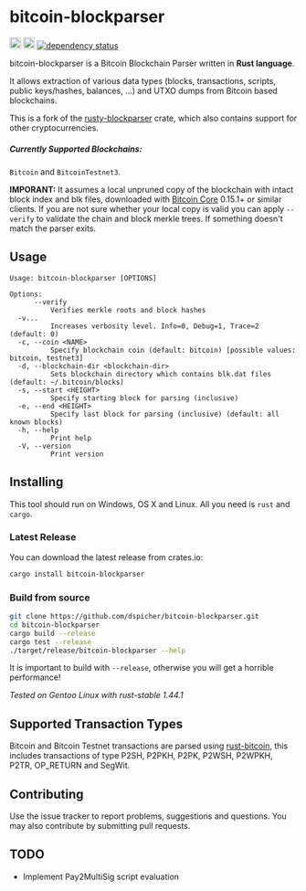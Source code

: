 # bitcoin-blockparser

[<img alt="build status" src="https://img.shields.io/github/actions/workflow/status/dspicher/bitcoin-blockparser/rust.yml?branch=master&logo=github" height="20">](https://github.com/dspicher/bitcoin-blockparser/actions)
[<img alt="build status" src="https://img.shields.io/codecov/c/gh/dspicher/bitcoin-blockparser?logo=codecov" height="20">](https://codecov.io/gh/dspicher/bitcoin-blockparser)
[![dependency status](https://deps.rs/repo/github/dspicher/bitcoin-blockparser/status.svg)](https://deps.rs/repo/github/dspicher/bitcoin-blockparser)

bitcoin-blockparser is a Bitcoin Blockchain Parser written in **Rust language**.

It allows extraction of various data types (blocks, transactions, scripts, public keys/hashes, balances, ...)
and UTXO dumps from Bitcoin based blockchains.

This is a fork of the [rusty-blockparser](https://github.com/gcarq/rusty-blockparser) crate, which also contains support for other cryptocurrencies.

##### **Currently Supported Blockchains:**

 `Bitcoin` and `BitcoinTestnet3`.

**IMPORANT:** It assumes a local unpruned copy of the blockchain with intact block index and blk files,
downloaded with [Bitcoin Core](https://github.com/bitcoin/bitcoin) 0.15.1+ or similar clients.
If you are not sure whether your local copy is valid you can apply `--verify` to validate the chain and block merkle trees.
If something doesn't match the parser exits.


## Usage
```
Usage: bitcoin-blockparser [OPTIONS]

Options:
      --verify
          Verifies merkle roots and block hashes
  -v...
          Increases verbosity level. Info=0, Debug=1, Trace=2 (default: 0)
  -c, --coin <NAME>
          Specify blockchain coin (default: bitcoin) [possible values: bitcoin, testnet3]
  -d, --blockchain-dir <blockchain-dir>
          Sets blockchain directory which contains blk.dat files (default: ~/.bitcoin/blocks)
  -s, --start <HEIGHT>
          Specify starting block for parsing (inclusive)
  -e, --end <HEIGHT>
          Specify last block for parsing (inclusive) (default: all known blocks)
  -h, --help
          Print help
  -V, --version
          Print version
```


## Installing

This tool should run on Windows, OS X and Linux.
All you need is `rust` and `cargo`.


### Latest Release

You can download the latest release from crates.io:
```bash
cargo install bitcoin-blockparser
```

### Build from source

```bash
git clone https://github.com/dspicher/bitcoin-blockparser.git
cd bitcoin-blockparser
cargo build --release
cargo test --release
./target/release/bitcoin-blockparser --help
```

It is important to build with `--release`, otherwise you will get a horrible performance!

*Tested on Gentoo Linux with rust-stable 1.44.1*


## Supported Transaction Types

Bitcoin and Bitcoin Testnet transactions are parsed using [rust-bitcoin](https://github.com/rust-bitcoin/rust-bitcoin),
this includes transactions of type P2SH, P2PKH, P2PK, P2WSH, P2WPKH, P2TR, OP_RETURN and SegWit.

## Contributing

Use the issue tracker to report problems, suggestions and questions. You may also contribute by submitting pull requests.

## TODO

* Implement Pay2MultiSig script evaluation

